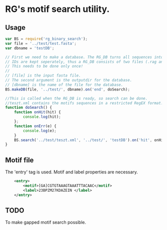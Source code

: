 # RG's motif search utility.


Usage
------

```javascript
var BS = require('rg_binary_search');
var file = '../test/test.fasta';
var dbname = 'testDB';

// First we need to make a database. The RG_DB turns all sequences into 4mers and keeps them in a binary format. 
// IDs are kept seperately, thus a RG_DB consists of two files (.rag and .ids). 
// This needs to be done only once!
//
// [file] is the input fasta file.
// The second argument is the outputdir for the database.
// [dbname] is the name of the file for the database.
BS.makeDB(file, '../test/', dbname).on('end', doSearch);

//This is called when the RG_DB is ready, so search can be done.
//teszt.xml contains the motifs sequences in a restricted RegEX format.
function doSearch() {
    function onHit(hit) {
        console.log(hit);
    };
    function onErr(e) {
        console.log(e);
    }
    BS.search('../test/teszt.xml', '../test/', 'testDB').on('hit', onHit).on('error', onErr);
}
```

Motif file
------

The 'entry' tag is used. Motif and label properties are necessary.

```xml
	<entry>
		<motif>[GA]CGTGTAAAGTAAATTTACAAC</motif>
		<label>23BPZM27KDAZEIN </label>
	</entry>
```
TODO
-----
To make gapped motif search possible.
